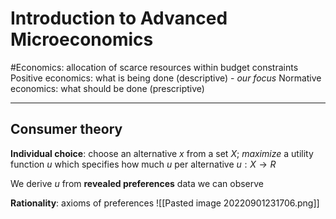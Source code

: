 # Introduction to Advanced Microeconomics
#Economics: allocation of scarce resources within budget constraints
Positive economics: what is being done (descriptive) - *our focus*
Normative economics: what should be done (prescriptive)

---
## Consumer theory
**Individual choice**: choose an alternative $x$ from a set $X$; *maximize* a utility function $u$ which specifies how much $u$ per alternative $u:X\rightarrow R$ 

We derive $u$ from **revealed preferences** data we can observe

**Rationality**: axioms of preferences
![[Pasted image 20220901231706.png]]

